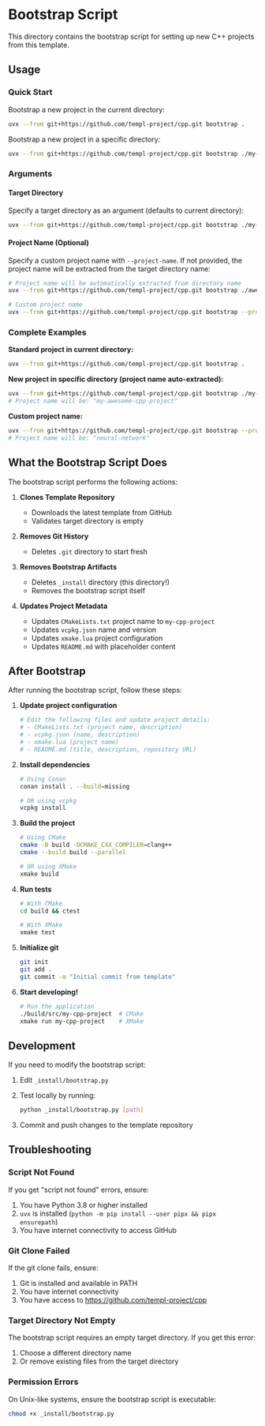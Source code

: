 # Bootstrap Script

This directory contains the bootstrap script for setting up new C++ projects from this template.

## Usage

### Quick Start

Bootstrap a new project in the current directory:

```bash
uvx --from git+https://github.com/templ-project/cpp.git bootstrap .
```

Bootstrap a new project in a specific directory:

```bash
uvx --from git+https://github.com/templ-project/cpp.git bootstrap ./my-cpp-project
```

### Arguments

#### Target Directory

Specify a target directory as an argument (defaults to current directory):

```bash
uvx --from git+https://github.com/templ-project/cpp.git bootstrap ./my-cpp-project
```

#### Project Name (Optional)

Specify a custom project name with `--project-name`. If not provided, the project name will be extracted from the target directory name:

```bash
# Project name will be automatically extracted from directory name
uvx --from git+https://github.com/templ-project/cpp.git bootstrap ./awesome-game

# Custom project name
uvx --from git+https://github.com/templ-project/cpp.git bootstrap --project-name cool-lib ./my-project-dir
```

### Complete Examples

**Standard project in current directory:**

```bash
uvx --from git+https://github.com/templ-project/cpp.git bootstrap .
```

**New project in specific directory (project name auto-extracted):**

```bash
uvx --from git+https://github.com/templ-project/cpp.git bootstrap ./my-awesome-cpp-project
# Project name will be: "my-awesome-cpp-project"
```

**Custom project name:**

```bash
uvx --from git+https://github.com/templ-project/cpp.git bootstrap --project-name neural-network ./ai-project
# Project name will be: "neural-network"
```

## What the Bootstrap Script Does

The bootstrap script performs the following actions:

1. **Clones Template Repository**
   - Downloads the latest template from GitHub
   - Validates target directory is empty

2. **Removes Git History**
   - Deletes `.git` directory to start fresh

3. **Removes Bootstrap Artifacts**
   - Deletes `_install` directory (this directory!)
   - Removes the bootstrap script itself

4. **Updates Project Metadata**
   - Updates `CMakeLists.txt` project name to `my-cpp-project`
   - Updates `vcpkg.json` name and version
   - Updates `xmake.lua` project configuration
   - Updates `README.md` with placeholder content

## After Bootstrap

After running the bootstrap script, follow these steps:

1. **Update project configuration**

   ```bash
   # Edit the following files and update project details:
   # - CMakeLists.txt (project name, description)
   # - vcpkg.json (name, description)
   # - xmake.lua (project name)
   # - README.md (title, description, repository URL)
   ```

2. **Install dependencies**

   ```bash
   # Using Conan
   conan install . --build=missing

   # OR using vcpkg
   vcpkg install
   ```

3. **Build the project**

   ```bash
   # Using CMake
   cmake -B build -DCMAKE_CXX_COMPILER=clang++
   cmake --build build --parallel

   # OR using XMake
   xmake build
   ```

4. **Run tests**

   ```bash
   # With CMake
   cd build && ctest

   # With XMake
   xmake test
   ```

5. **Initialize git**

   ```bash
   git init
   git add .
   git commit -m "Initial commit from template"
   ```

6. **Start developing!**

   ```bash
   # Run the application
   ./build/src/my-cpp-project  # CMake
   xmake run my-cpp-project    # XMake
   ```

## Development

If you need to modify the bootstrap script:

1. Edit `_install/bootstrap.py`
2. Test locally by running:

   ```bash
   python _install/bootstrap.py [path]
   ```

3. Commit and push changes to the template repository

## Troubleshooting

### Script Not Found

If you get "script not found" errors, ensure:

1. You have Python 3.8 or higher installed
2. `uvx` is installed (`python -m pip install --user pipx && pipx ensurepath`)
3. You have internet connectivity to access GitHub

### Git Clone Failed

If the git clone fails, ensure:

1. Git is installed and available in PATH
2. You have internet connectivity
3. You have access to <https://github.com/templ-project/cpp>

### Target Directory Not Empty

The bootstrap script requires an empty target directory. If you get this error:

1. Choose a different directory name
2. Or remove existing files from the target directory

### Permission Errors

On Unix-like systems, ensure the bootstrap script is executable:

```bash
chmod +x _install/bootstrap.py
```
